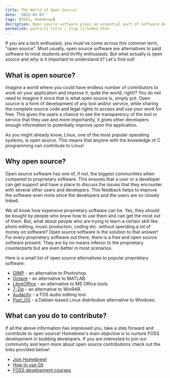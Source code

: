 ```yaml
---
title: The World of Open Source!
date: '2022-03-03'
tags: [FOSS, Homebrew]
decription: Open source software plays an essential part of software development and the growth of budding developers. Let's find out more about open source software, read on!
permalink: posts/{{ title | slug }}/index.html
---
```


If you are a tech enthusiast, you must've come across this common term, "open source". Most usually, open source software are alternatives to paid software to most students and thrifty enthusiasts. But what actually is open source and why is it important to understand it? Let's find out!


## What is open source?


Imagine a world where you could have endless number of contributors to work on your application and improve it, quite the world, right!? You do not need to imagine it since that is what open source is, simply put. Open source is a form of development of any tool and/or service, while sharing the complete source code and legal rights to access and use your work for free. This gives the users a chance to see the transparency of the tool or service that they use and more importantly, it gives other developers enough information to potentially improve upon the application.


As you might already know, Linux, one of the most popular operating systems, is open source. This means that anyone with the knowledge of C programming can contribute to Linux!

## Why open source?

Open source software has one of, if not, the biggest communities when compared to proprietary software. This ensures that a user or a developer can get support and have a place to discuss the issues that they encounter with several other users and developers. This feedback helps to improve the software even more since the developers and the users are so closely linked. 

We all know how expensive proprietary software can be. Yes, they should be bought by people who know how to use them and can get the most out of them. But, what about people who are trying to learn a certain skill like photo editing, music production, coding etc. without spending a lot of money on software? Open source software is the solution to that answer! For every proprietary software out there, there is a free and open source software present. They are by no means inferior to the proprietary counterparts but are even better in most scenarios. 

Here is a small list of open source alternatives to popular proprietary software:

- [GIMP](https://www.gimp.org/) - an alternative to Photoshop.
- [Octave](https://www.gnu.org/software/octave/index) - an alternative to MATLAB.
- [LibreOffice](https://www.libreoffice.org/discover/libreoffice/) - an alternative to MS Office tools.
- [7-Zip](https://www.7-zip.org/) - an alternative to WinRAR.
- [Audacity](https://www.audacityteam.org/) - a FOS audio editing tool.
- [Pop!_OS](https://pop.system76.com/) - a Debian-based Linux distribution alternative to Windows.

## What can you do to contribute?

If all the above information has impressed you, take a step forward and contribute to open source! Homebrew's main objective is to nurture FOSS development in budding developers. If you are interested to join our community and learn more about open source contributions check out the links provided below!

- [Join Homebrew!](https://deploy-preview-6--sharp-wright-d62960.netlify.app/getstarted/)
- [How to use Git](https://www.rowjee.com/blog/git_up_and_running)
- [FOSS development courses](https://www.freecodecamp.org/)
